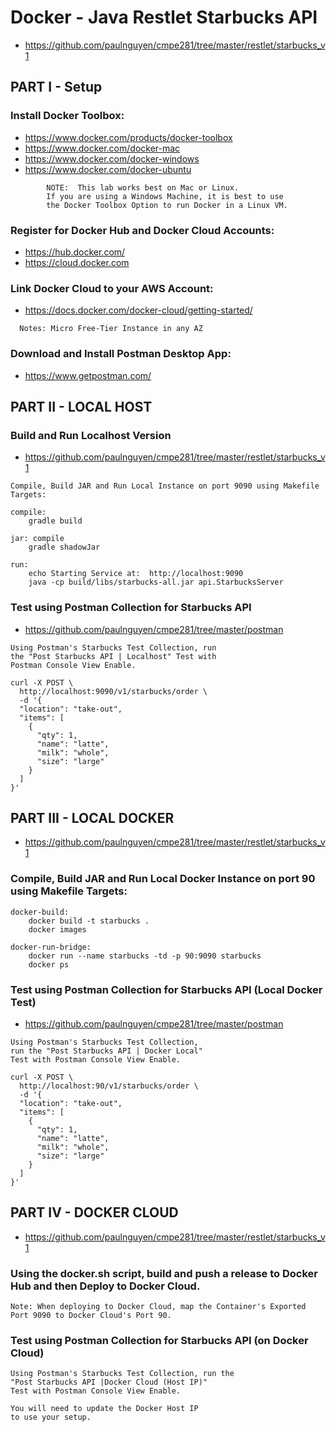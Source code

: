 

# Docker - Java Restlet Starbucks API 

* https://github.com/paulnguyen/cmpe281/tree/master/restlet/starbucks_v1


## PART I - Setup

### Install Docker Toolbox: 

* https://www.docker.com/products/docker-toolbox 
* https://www.docker.com/docker-mac 
* https://www.docker.com/docker-windows 
* https://www.docker.com/docker-ubuntu 

```
        NOTE:  This lab works best on Mac or Linux. 
        If you are using a Windows Machine, it is best to use
        the Docker Toolbox Option to run Docker in a Linux VM.
```

### Register for Docker Hub and Docker Cloud Accounts:

* https://hub.docker.com/ 
* https://cloud.docker.com 

### Link Docker Cloud to your AWS Account:

* https://docs.docker.com/docker-cloud/getting-started/ 
```
  Notes: Micro Free-Tier Instance in any AZ
```

### Download and Install Postman Desktop App:

* https://www.getpostman.com/ 



## PART II - LOCAL HOST

### Build and Run Localhost Version

* https://github.com/paulnguyen/cmpe281/tree/master/restlet/starbucks_v1 

```
Compile, Build JAR and Run Local Instance on port 9090 using Makefile Targets:

compile:
    gradle build

jar: compile
    gradle shadowJar

run: 
    echo Starting Service at:  http://localhost:9090
    java -cp build/libs/starbucks-all.jar api.StarbucksServer
```


### Test using Postman Collection for Starbucks API

* https://github.com/paulnguyen/cmpe281/tree/master/postman

```
Using Postman's Starbucks Test Collection, run 
the "Post Starbucks API | Localhost" Test with 
Postman Console View Enable.

curl -X POST \
  http://localhost:9090/v1/starbucks/order \
  -d '{
  "location": "take-out",
  "items": [
    {
      "qty": 1,
      "name": "latte",
      "milk": "whole",
      "size": "large"
    }
  ]
}'

```



## PART III - LOCAL DOCKER

*  https://github.com/paulnguyen/cmpe281/tree/master/restlet/starbucks_v1 

### Compile, Build JAR and Run Local Docker Instance on port 90 using Makefile Targets:

```
docker-build: 
    docker build -t starbucks .
    docker images

docker-run-bridge:
    docker run --name starbucks -td -p 90:9090 starbucks
    docker ps
```
 

### Test using Postman Collection for Starbucks API (Local Docker Test)

* https://github.com/paulnguyen/cmpe281/tree/master/postman

```
Using Postman's Starbucks Test Collection, 
run the "Post Starbucks API | Docker Local" 
Test with Postman Console View Enable.

curl -X POST \
  http://localhost:90/v1/starbucks/order \
  -d '{
  "location": "take-out",
  "items": [
    {
      "qty": 1,
      "name": "latte",
      "milk": "whole",
      "size": "large"
    }
  ]
}'

```




## PART IV -  DOCKER CLOUD

* https://github.com/paulnguyen/cmpe281/tree/master/restlet/starbucks_v1 

### Using the docker.sh script, build and push a release to Docker Hub and then Deploy to Docker Cloud.

```
Note: When deploying to Docker Cloud, map the Container's Exported Port 9090 to Docker Cloud's Port 90.
```

### Test using Postman Collection for Starbucks API (on Docker Cloud)

```
Using Postman's Starbucks Test Collection, run the 
"Post Starbucks API |Docker Cloud (Host IP)" 
Test with Postman Console View Enable.  

You will need to update the Docker Host IP 
to use your setup.
```





